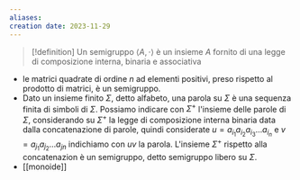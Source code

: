 ```yaml
---
aliases: 
creation date: 2023-11-29
---
```


>[!definition]
>Un semigruppo $\left< A, \cdot \right>$ è un insieme $A$ fornito di una legge di composizione interna, binaria e associativa

- le matrici quadrate di ordine $n$ ad elementi positivi, preso rispetto al prodotto di matrici, è un semigruppo.
- Dato un insieme finito $\Sigma$, detto alfabeto, una parola su $\Sigma$ è una sequenza finita di simboli di $\Sigma$. Possiamo indicare con $\Sigma^+$ l'insieme delle parole di $\Sigma$, considerando su $\Sigma^+$ la legge di composizione interna binaria data dalla concatenazione di parole, quindi considerate $u=a_{i_{1}}a_{i_{2}}a_{i_{3}}\dots a_{i_{n}}$ e $v=a_{j_{1}}a_{j_{2}}\dots a_{jn}$ indichiamo con $uv$ la parola. L'insieme $\Sigma^+$ rispetto alla concatenazion è un semigruppo, detto semigruppo libero su $\Sigma$.
- [[monoide]]